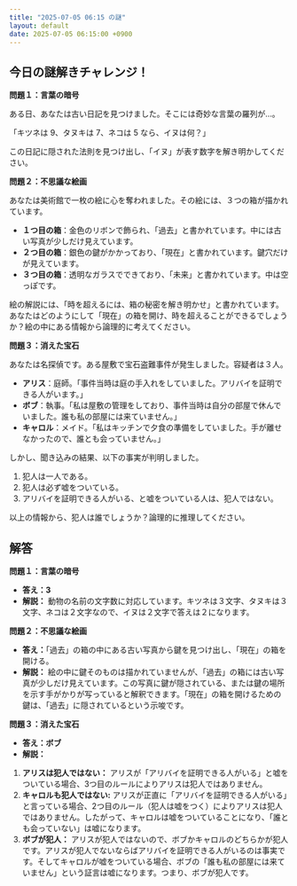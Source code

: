 ```yaml
---
title: "2025-07-05 06:15 の謎"
layout: default
date: 2025-07-05 06:15:00 +0900
---
```

## 今日の謎解きチャレンジ！

**問題１：言葉の暗号**

ある日、あなたは古い日記を見つけました。そこには奇妙な言葉の羅列が…。

「キツネは 9、タヌキは 7、ネコは 5 なら、イヌは何？」

この日記に隠された法則を見つけ出し、「イヌ」が表す数字を解き明かしてください。

**問題２：不思議な絵画**

あなたは美術館で一枚の絵に心を奪われました。その絵には、３つの箱が描かれています。

*   **１つ目の箱**：金色のリボンで飾られ、「過去」と書かれています。中には古い写真が少しだけ見えています。
*   **２つ目の箱**：銀色の鍵がかかっており、「現在」と書かれています。鍵穴だけが見えています。
*   **３つ目の箱**：透明なガラスでできており、「未来」と書かれています。中は空っぽです。

絵の解説には、「時を超えるには、箱の秘密を解き明かせ」と書かれています。
あなたはどのようにして「現在」の箱を開け、時を超えることができるでしょうか？絵の中にある情報から論理的に考えてください。

**問題３：消えた宝石**

あなたは名探偵です。ある屋敷で宝石盗難事件が発生しました。容疑者は３人。

*   **アリス**：庭師。「事件当時は庭の手入れをしていました。アリバイを証明できる人がいます。」
*   **ボブ**：執事。「私は屋敷の管理をしており、事件当時は自分の部屋で休んでいました。誰も私の部屋には来ていません。」
*   **キャロル**：メイド。「私はキッチンで夕食の準備をしていました。手が離せなかったので、誰とも会っていません。」

しかし、聞き込みの結果、以下の事実が判明しました。

1.  犯人は一人である。
2.  犯人は必ず嘘をついている。
3.  アリバイを証明できる人がいる、と嘘をついている人は、犯人ではない。

以上の情報から、犯人は誰でしょうか？論理的に推理してください。

## 解答

**問題１：言葉の暗号**

*   **答え：3**
*   **解説：** 動物の名前の文字数に対応しています。キツネは３文字、タヌキは３文字、ネコは２文字なので、イヌは２文字で答えは２になります。

**問題２：不思議な絵画**

*   **答え：**「過去」の箱の中にある古い写真から鍵を見つけ出し、「現在」の箱を開ける。
*   **解説：** 絵の中に鍵そのものは描かれていませんが、「過去」の箱には古い写真が少しだけ見えています。この写真に鍵が隠されている、または鍵の場所を示す手がかりが写っていると解釈できます。「現在」の箱を開けるための鍵は、「過去」に隠されているという示唆です。

**問題３：消えた宝石**

*   **答え：ボブ**
*   **解説：**

1.  **アリスは犯人ではない：** アリスが「アリバイを証明できる人がいる」と嘘をついている場合、3つ目のルールによりアリスは犯人ではありません。
2.  **キャロルも犯人ではない:** アリスが正直に「アリバイを証明できる人がいる」と言っている場合、2つ目のルール（犯人は嘘をつく）によりアリスは犯人ではありません。したがって、キャロルは嘘をついていることになり、「誰とも会っていない」は嘘になります。
3.  **ボブが犯人：** アリスが犯人ではないので、ボブかキャロルのどちらかが犯人です。アリスが犯人でないならばアリバイを証明できる人がいるのは事実です。そしてキャロルが嘘をついている場合、ボブの「誰も私の部屋には来ていません」という証言は嘘になります。つまり、ボブが犯人です。
